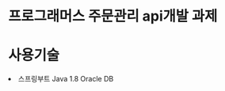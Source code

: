 # 프로그래머스 주문관리 api개발 과제
<h1>사용기술</h1>
  <li>
  <span>스프링부트</span>
  <span>Java 1.8</span>
  <span>Oracle DB</span>
  </li>
  
